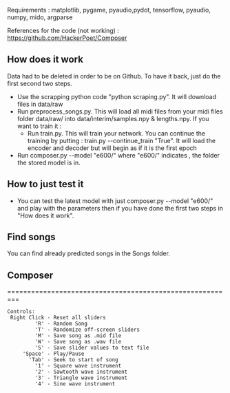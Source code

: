 Requirements :
matplotlib, pygame, pyaudio,pydot, tensorflow, pyaudio, numpy, mido, argparse

References for the code (not working) :
https://github.com/HackerPoet/Composer

## How does it work

Data had to be deleted in order to be on Github. To have it back, just do the first second two steps.

* Use the scrapping python code "python scraping.py". It will download files in data/raw
* Run preprocess_songs.py. This will load all midi files from your midi files folder data/raw/ into data/interim/samples.npy & lengths.npy.
If you want to train it :
   * Run train.py. This will train your network. You can continue the training by putting : train.py --continue_train "True". It will load the encoder and decoder
     but will begin as if it is the first epoch
* Run composer.py --model "e600/" where "e600/" indicates , the folder the stored model is in.

## How to just test it

* You can test the latest model with just composer.py --model "e600/" and play with the parameters then if you have done the first two steps in "How does it work".

## Find songs

You can find already predicted songs in the Songs folder.

## Composer

=========================================================
```
Controls:
 Right Click - Reset all sliders
         'R' - Random Song
         'T' - Randomize off-screen sliders
         'M' - Save song as .mid file
         'W' - Save song as .wav file
         'S' - Save slider values to text file
     'Space' - Play/Pause
       'Tab' - Seek to start of song
         '1' - Square wave instrument
         '2' - Sawtooth wave instrument
         '3' - Triangle wave instrument
         '4' - Sine wave instrument
```
